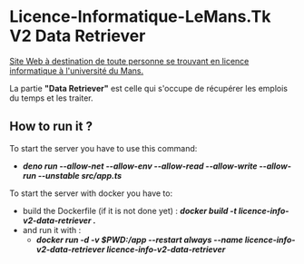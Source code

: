 # Licence-Informatique-LeMans.Tk V2 Data Retriever
[Site Web à destination de toute personne se trouvant en licence informatique à l'université du Mans.](https://github.com/Aytixel/licence-informatique-lemans)

La partie **"Data Retriever"** est celle qui s'occupe de récupérer les emplois du temps et les traiter.

## How to run it ?
To start the server you have to use this command:
 - ***deno run --allow-net --allow-env --allow-read --allow-write --allow-run --unstable src/app.ts***

To start the server with docker you have to:
 - build the Dockerfile (if it is not done yet) : ***docker build -t licence-info-v2-data-retriever .***
 - and run it with : 
    - ***docker run -d -v $PWD:/app --restart always --name licence-info-v2-data-retriever licence-info-v2-data-retriever***
